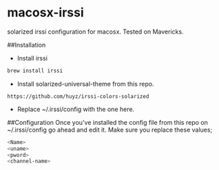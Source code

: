 macosx-irssi
============

solarized irssi configuration for macosx. Tested on Mavericks.

##Installation
- Install irssi

```bash
brew install irssi
```

- Install solarized-universal-theme from this repo.

```url
https://github.com/huyz/irssi-colors-solarized
```

- Replace ~/.irssi/config with the one here.

##Configuration
Once you've installed the config file from this repo on ~/.irssi/config go ahead and edit it.
Make sure you replace these values;

```bash
<Name>
<uname>
<pword>
<channel-name>
```
